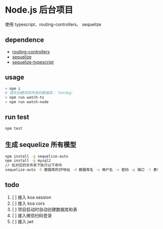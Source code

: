 # Node.js 后台项目
使用 typescript、routing-controllers、 sequelize

## dependence
- [routing-controllers](https://github.com/typestack/routing-controllers)
- [sequelize](https://github.com/sequelize/sequelize)
- [sequelize-typescript](https://github.com/RobinBuschmann/sequelize-typescript)

## usage
```bash
> npm i
# 请先创建项目所用的数据库：`hotdog`
> npm run watch-ts
> npm run watch-node
```

## run test

```bash
npm test
```

## 生成 sequelize 所有模型

```bash
npm install -g sequelize-auto
npm install -g mysql2
// 在对应的文件夹下执行以下命令
sequelize-auto -h 数据库的IP地址 -d 数据库名 -u 用户名 -x 密码 -p 端口 -t 表名
```

## todo
1. [ ] 接入 koa session
2. [ ] 接入 koa cors
3. [ ] 项目启动时自动创建数据库和表
4. [ ] 接入微信扫码登录
5. [ ] 接入 jwt
